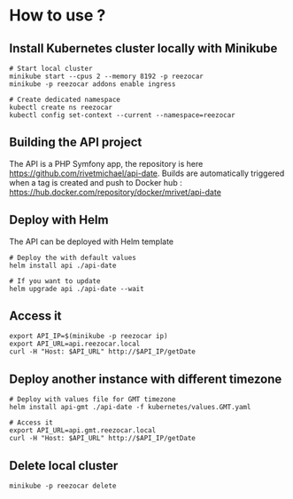 # How to use ?

## Install Kubernetes cluster locally with Minikube

```
# Start local cluster
minikube start --cpus 2 --memory 8192 -p reezocar
minikube -p reezocar addons enable ingress
```

```
# Create dedicated namespace
kubectl create ns reezocar
kubectl config set-context --current --namespace=reezocar
```

## Building the API project

The API is a PHP Symfony app, the repository is here https://github.com/rivetmichael/api-date.
Builds are automatically triggered when a tag is created and push to Docker hub : https://hub.docker.com/repository/docker/mrivet/api-date


## Deploy with Helm

The API can be deployed with Helm template 

```
# Deploy the with default values
helm install api ./api-date

# If you want to update
helm upgrade api ./api-date --wait
```

## Access it 

```
export API_IP=$(minikube -p reezocar ip)
export API_URL=api.reezocar.local
curl -H "Host: $API_URL" http://$API_IP/getDate
```

## Deploy another instance with different timezone

```
# Deploy with values file for GMT timezone
helm install api-gmt ./api-date -f kubernetes/values.GMT.yaml

# Access it
export API_URL=api.gmt.reezocar.local
curl -H "Host: $API_URL" http://$API_IP/getDate
```

## Delete local cluster

```
minikube -p reezocar delete
```
